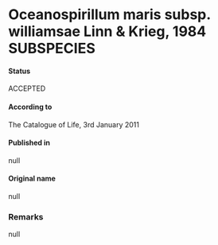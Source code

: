 Oceanospirillum maris subsp. williamsae Linn & Krieg, 1984 SUBSPECIES
=======

#### Status
ACCEPTED

#### According to
The Catalogue of Life, 3rd January 2011

#### Published in
null

#### Original name
null

### Remarks
null